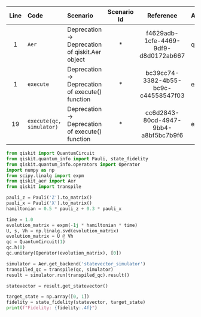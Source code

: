 | Line | Code | Scenario | Scenario Id | Reference | Artifact | Refactoring |
| :--: | :--- | :------- | :---------: | :-------: | :------- | :---------- |
| 1 | `Aer` | Deprecation -> Deprecation of qiskit.Aer object | * | f4629adb-1cfe-4469-9df9-d8d0172ab667 | qiskit.Aer | `from qiskit_aer import Aer` |
| 1 | `execute` | Deprecation -> Deprecation of execute() function | * | bc39cc74-3382-4b55-bc9c-c44558547f03 | execute() | (removed) |
| 19 | `execute(qc, simulator)` | Deprecation -> Deprecation of execute() function | * | cc6d2843-80cd-4947-9bb4-a8bf5bc7b9f6 | execute() | `transpile(qc, simulator).run()` |


```python
from qiskit import QuantumCircuit
from qiskit.quantum_info import Pauli, state_fidelity
from qiskit.quantum_info.operators import Operator
import numpy as np
from scipy.linalg import expm
from qiskit_aer import Aer
from qiskit import transpile

pauli_z = Pauli('Z').to_matrix()
pauli_x = Pauli('X').to_matrix()
hamiltonian = 0.5 * pauli_z + 0.3 * pauli_x

time = 1.0
evolution_matrix = expm(-1j * hamiltonian * time)
U, s, Vh = np.linalg.svd(evolution_matrix)
evolution_matrix = U @ Vh
qc = QuantumCircuit(1)
qc.h(0)
qc.unitary(Operator(evolution_matrix), [0])

simulator = Aer.get_backend('statevector_simulator')
transpiled_qc = transpile(qc, simulator)
result = simulator.run(transpiled_qc).result()

statevector = result.get_statevector()

target_state = np.array([0, 1])
fidelity = state_fidelity(statevector, target_state)
print(f"Fidelity: {fidelity:.4f}")
```